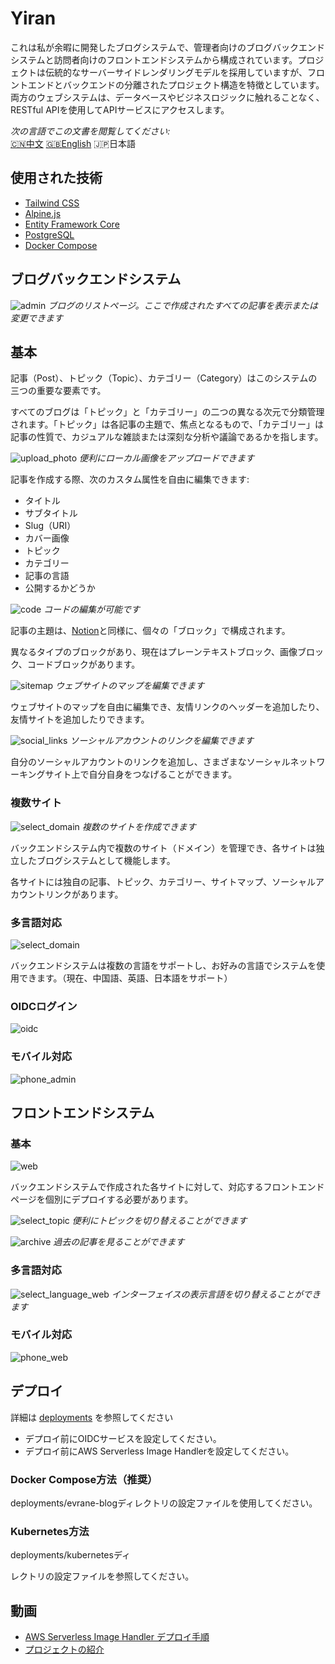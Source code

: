 # Yiran

これは私が余暇に開発したブログシステムで、管理者向けのブログバックエンドシステムと訪問者向けのフロントエンドシステムから構成されています。プロジェクトは伝統的なサーバーサイドレンダリングモデルを採用していますが、フロントエンドとバックエンドの分離されたプロジェクト構造を特徴としています。両方のウェブシステムは、データベースやビジネスロジックに触れることなく、RESTful APIを使用してAPIサービスにアクセスします。

*次の言語でこの文書を閲覧してください:*  
[🇨🇳中文](../README.md) [🇬🇧English](./README.En.md) 🇯🇵日本語
## 使用された技術

- [Tailwind CSS](https://tailwindcss.com)
- [Alpine.js](https://alpinejs.dev)
- [Entity Framework Core](https://learn.microsoft.com/en-us/ef/core/)
- [PostgreSQL](https://www.postgresql.org)
- [Docker Compose](https://docs.docker.com/compose/)

## ブログバックエンドシステム

![admin](./img/admin.webp)
*ブログのリストページ。ここで作成されたすべての記事を表示または変更できます*

## 基本

記事（Post）、トピック（Topic）、カテゴリー（Category）はこのシステムの三つの重要な要素です。

すべてのブログは「トピック」と「カテゴリー」の二つの異なる次元で分類管理されます。「トピック」は各記事の主題で、焦点となるもので、「カテゴリー」は記事の性質で、カジュアルな雑談または深刻な分析や議論であるかを指します。

![upload_photo](./img/upload_photo.webp)
*便利にローカル画像をアップロードできます*

記事を作成する際、次のカスタム属性を自由に編集できます:

- タイトル
- サブタイトル
- Slug（URI）
- カバー画像
- トピック
- カテゴリー
- 記事の言語
- 公開するかどうか

![code](./img/code.webp)
*コードの編集が可能です*

記事の主題は、[Notion](https://www.notion.so)と同様に、個々の「ブロック」で構成されます。

異なるタイプのブロックがあり、現在はプレーンテキストブロック、画像ブロック、コードブロックがあります。

![sitemap](./img/sitemap.webp)
*ウェブサイトのマップを編集できます*

ウェブサイトのマップを自由に編集でき、友情リンクのヘッダーを追加したり、友情サイトを追加したりできます。

![social_links](./img/social_links.webp)
*ソーシャルアカウントのリンクを編集できます*

自分のソーシャルアカウントのリンクを追加し、さまざまなソーシャルネットワーキングサイト上で自分自身をつなげることができます。

### 複数サイト

![select_domain](./img/select_domain.webp)
*複数のサイトを作成できます*

バックエンドシステム内で複数のサイト（ドメイン）を管理でき、各サイトは独立したブログシステムとして機能します。

各サイトには独自の記事、トピック、カテゴリー、サイトマップ、ソーシャルアカウントリンクがあります。

### 多言語対応

![select_domain](./img/select_langauge_admin.webp)

バックエンドシステムは複数の言語をサポートし、お好みの言語でシステムを使用できます。（現在、中国語、英語、日本語をサポート）

### OIDCログイン

![oidc](./img/oidc.webp)

### モバイル対応

![phone_admin](./img/phone_admin.webp)

## フロントエンドシステム

### 基本

![web](./img/web.webp)

バックエンドシステムで作成された各サイトに対して、対応するフロントエンドページを個別にデプロイする必要があります。

![select_topic](./img/select_topic.webp)
*便利にトピックを切り替えることができます*

![archive](./img/archive.webp)
*過去の記事を見ることができます*

### 多言語対応

![select_language_web](./img/select_language_web.webp)
*インターフェイスの表示言語を切り替えることができます*

### モバイル対応

![phone_web](./img/phone_web.webp)

## デプロイ

詳細は [deployments](./deployments/README.md) を参照してください

- デプロイ前にOIDCサービスを設定してください。
- デプロイ前にAWS Serverless Image Handlerを設定してください。

### Docker Compose方法（推奨）

deployments/evrane-blogディレクトリの設定ファイルを使用してください。

### Kubernetes方法

deployments/kubernetesディ

レクトリの設定ファイルを参照してください。

## 動画

- [AWS Serverless Image Handler デプロイ手順](https://www.youtube.com/watch?v=ZpnQLg4Co9A)
- [プロジェクトの紹介](https://www.youtube.com/watch?v=N76b9gZ28D8)
